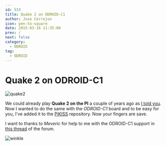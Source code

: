 ```yaml
---
id: 533
title: Quake 2 on ODROID-C1
author: Jose Cerrejon
icon: pen-to-square
date: 2015-03-16 11:35:00
prev: /
next: false
category:
  - ODROID
tag:
  - ODROID
---
```


# Quake 2 on ODROID-C1

![quake2](/images/2013/09/quake2.jpg)

We could already play **Quake 2 on the PI** a couple of years ago as [I told you](/post.php?id=259). Now I wanted to do the same with the *ODROID-C1* board and to be easy for you, I've added it to the [PiKISS](https://github.com/jmcerrejon/PiKISS/blob/dc9c450b5fe88affc70196b1ec0f5b14c520f3bb/scripts/games/quake.sh) repository. Now your fingers are save.

I want to thanks to *Meveric* for help to me with the ODROID-C1 support in [this thread](http://forum.odroid.com/viewtopic.php?f=91&t=6471&p=80266#p80266) of the forum.

![winkle](/css/sm/winking.png)